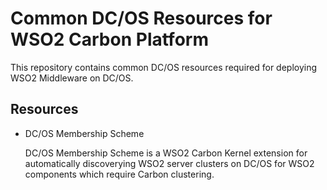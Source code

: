 # Common DC/OS Resources for WSO2 Carbon Platform

This repository contains common DC/OS resources required for deploying WSO2
Middleware on DC/OS.

## Resources

- DC/OS Membership Scheme

  DC/OS Membership Scheme is a WSO2 Carbon Kernel extension for automatically 
  discoverying WSO2 server clusters on DC/OS for WSO2 components which require 
  Carbon clustering.